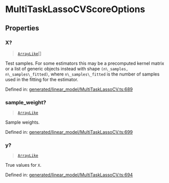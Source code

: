 # MultiTaskLassoCVScoreOptions

## Properties

### X?

> [`ArrayLike`](../types/ArrayLike.md)[]

Test samples. For some estimators this may be a precomputed kernel matrix or a list of generic objects instead with shape `(n\_samples, n\_samples\_fitted)`, where `n\_samples\_fitted` is the number of samples used in the fitting for the estimator.

Defined in:  [generated/linear\_model/MultiTaskLassoCV.ts:689](https://github.com/transitive-bullshit/scikit-learn-ts/blob/122b3c0/packages/sklearn/src/generated/linear_model/MultiTaskLassoCV.ts#L689)

### sample\_weight?

> [`ArrayLike`](../types/ArrayLike.md)

Sample weights.

Defined in:  [generated/linear\_model/MultiTaskLassoCV.ts:699](https://github.com/transitive-bullshit/scikit-learn-ts/blob/122b3c0/packages/sklearn/src/generated/linear_model/MultiTaskLassoCV.ts#L699)

### y?

> [`ArrayLike`](../types/ArrayLike.md)

True values for `X`.

Defined in:  [generated/linear\_model/MultiTaskLassoCV.ts:694](https://github.com/transitive-bullshit/scikit-learn-ts/blob/122b3c0/packages/sklearn/src/generated/linear_model/MultiTaskLassoCV.ts#L694)
